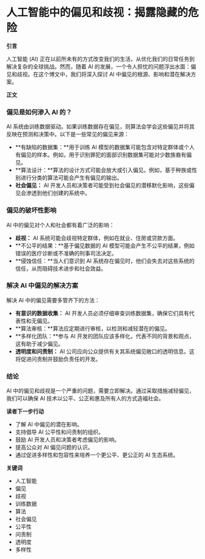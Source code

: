 # 人工智能中的偏见和歧视：揭露隐藏的危险

**引言**

人工智能 (AI) 正在以前所未有的方式改变我们的生活，从优化我们的日常任务到解决复杂的全球挑战。然而，随着 AI 的发展，一个令人担忧的问题浮出水面：偏见和歧视。在这个博文中，我们将深入探讨 AI 中偏见的根源、影响和潜在解决方案。

**正文**

### 偏见是如何渗入 AI 的？

AI 系统由训练数据驱动。如果训练数据存在偏见，则算法会学会这些偏见并将其反映在预测和决策中。以下是一些常见的偏见来源：

* **有缺陷的数据集：**用于训练 AI 模型的数据集可能包含对特定群体或个人有偏见的样本。例如，用于识别罪犯的面部识别数据集可能对少数族裔有偏见。
* **算法设计：**算法的设计方式可能会放大或引入偏见。例如，基于种族或性别进行分类的算法可能会产生有偏见的输出。
* **社会偏见：** AI 开发人员和决策者可能受到社会偏见的潜移默化影响，这些偏见会渗透到他们创建的系统中。

### 偏见的破坏性影响

AI 中的偏见对个人和社会都有着广泛的影响：

* **歧视：** AI 系统可能会歧视特定群体，例如在就业、住房或贷款方面。
* **不公平的结果：**基于偏见数据的 AI 模型可能会产生不公平的结果，例如错误的医疗诊断或不准确的刑事司法决定。
* **侵蚀信任：**当人们意识到 AI 系统存在偏见时，他们会失去对这些系统的信任，从而阻碍技术进步和社会效益。

### 解决 AI 中偏见的解决方案

解决 AI 中的偏见需要多管齐下的方法：

* **有意识的数据收集：** AI 开发人员必须仔细审查训练数据集，确保它们具有代表性和无偏见。
* **算法审核：**算法应定期进行审核，以检测和减轻潜在的偏见。
* **多样化团队：**参与 AI 开发的团队应该多样化，代表不同的背景和观点，这有助于减少偏见。
* **透明度和问责制：** AI 公司应向公众提供有关其系统偏见敞口的透明信息。这将促进问责制并鼓励负责任的开发。

### 结论

AI 中的偏见和歧视是一个严重的问题，需要立即解决。通过采取措施减轻偏见，我们可以确保 AI 技术以公平、公正和惠及所有人的方式造福社会。

**读者下一步行动**

* 了解 AI 中偏见的潜在影响。
* 支持倡导 AI 公平性和问责制的组织。
* 鼓励 AI 开发人员和决策者考虑偏见的影响。
* 提高公众对 AI 偏见问题的认识。
* 通过促进多样性和包容性来培养一个更公平、更公正的 AI 生态系统。

**关键词**

* 人工智能
* 偏见
* 歧视
* 训练数据
* 算法
* 社会偏见
* 公平性
* 问责制
* 透明度
* 多样性
